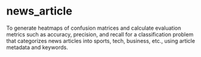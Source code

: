 # news_article

To generate heatmaps of confusion matrices and calculate evaluation metrics such as accuracy, precision, and recall for a classification problem that categorizes news articles into sports, tech, business, etc., using article metadata and keywords.
